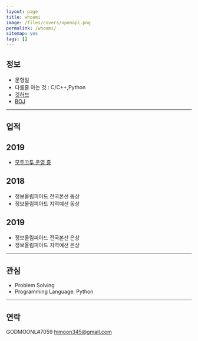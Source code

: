 ```yaml
---
layout: page
title: whoami
image: /files/covers/openapi.png
permalink: /whoami/
sitemap: yes
tags: []
---
```


## 정보

* 문형일
* 다룰줄 아는 것 : C/C++,Python
* [깃허브]("https://github.com/godmoonl")
* [BOJ]("https://acmicpc.net/user/moonhi123")
---

## 업적

## 2019
* [모두끄투 운영 중]("https://modutu.tk")

## 2018
* 정보올림피아드 전국본선 동상
* 정보올림피아드 지역예선 동상


## 2019
* 정보올림피아드 전국본선 은상
* 정보올림피아드 지역예선 은상

---

## 관심

* Problem Solving
* Programming Language: Python

---

## 연락

GODMOONL#7059
himoon345@gmail.com

